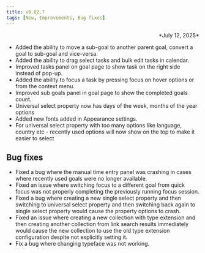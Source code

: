 ```yaml
---
title: v0.82.7
tags: [New, Improvements, Bug fixes]
---
```

<div align="right">*July 12, 2025*</div>


- Added the ability to move a sub-goal to another parent goal, convert a goal to sub-goal and vice-versa.
- Added the ability to drag select tasks and bulk edit tasks in calendar.
- Improved tasks panel on goal page to show task on the right side instead of pop-up.
- Added the ability to focus a task by pressing focus on hover options or from the context menu.
- Improved sub goals panel in goal page to show the completed goals count.
- Universal select property now has days of the week, months of the year options
- Added new fonts added in Appearance settings.
- For universal select property with too many options like language, country etc - recently used options will now show on the top to make it easier to select

## Bug fixes
- Fixed a bug where the manual time entry panel was crashing in cases where recently used goals were no longer available.
- Fixed an issue where switching focus to a different goal from quick focus was not properly completing the previously running focus session.
- Fixed a bug where creating a new single select property and then switching to universal select property and then switching back again to single select property would cause the property options to crash.
- Fixed an issue where creating a new collection with type extension and then creating another collection from link search results immediately would cause the new collection to use the old type extension configuration despite not explicitly setting it.
- Fix a bug where changing typeface was not working.